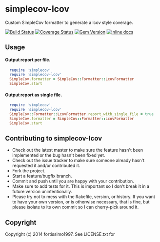 # simplecov-lcov

Custom SimpleCov formatter to generate a lcov style coverage.

[![Build Status](https://travis-ci.org/fortissimo1997/simplecov-lcov.svg?branch=master)](https://travis-ci.org/fortissimo1997/simplecov-lcov)
[![Coverage Status](https://img.shields.io/coveralls/fortissimo1997/simplecov-lcov.svg)](https://coveralls.io/r/fortissimo1997/simplecov-lcov)
[![Gem Version](https://badge.fury.io/rb/simplecov-lcov.svg)](http://badge.fury.io/rb/simplecov-lcov)
[![Inline docs](http://inch-ci.org/github/fortissimo1997/simplecov-lcov.svg?branch=master)](http://inch-ci.org/github/fortissimo1997/simplecov-lcov)

## Usage

#### Output report per file.

```Ruby
  require 'simplecov'
  require 'simplecov-lcov'
  SimpleCov.formatter = SimpleCov::Formatter::LcovFormatter
  SimpleCov.start
```

#### Output report as single file.

```Ruby
  require 'simplecov'
  require 'simplecov-lcov'
  SimpleCov::Formatter::LcovFormatter.report_with_single_file = true
  SimpleCov.formatter = SimpleCov::Formatter::LcovFormatter
  SimpleCov.start
```

## Contributing to simplecov-lcov

* Check out the latest master to make sure the feature hasn't been implemented or the bug hasn't been fixed yet.
* Check out the issue tracker to make sure someone already hasn't requested it and/or contributed it.
* Fork the project.
* Start a feature/bugfix branch.
* Commit and push until you are happy with your contribution.
* Make sure to add tests for it. This is important so I don't break it in a future version unintentionally.
* Please try not to mess with the Rakefile, version, or history. If you want to have your own version, or is otherwise necessary, that is fine, but please isolate to its own commit so I can cherry-pick around it.

## Copyright

Copyright (c) 2014 fortissimo1997. See LICENSE.txt for
